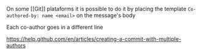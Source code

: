 On some [[Git]] plataforms it is possible to do it by placing the template `Co-authored-by: name <email>` on the message's body

Each co-author goes in a different line

https://help.github.com/en/articles/creating-a-commit-with-multiple-authors
